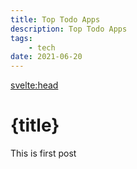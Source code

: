 ```yaml
---
title: Top Todo Apps
description: Top Todo Apps
tags:
    - tech
date: 2021-06-20
---
```


<script context="module">
  export const prerender = true;
</script>

<svelte:head>
  <title>ZuZu Travel | {title}</title>
  <meta name="description" content="ZuZu Travel | {description}" />
</svelte:head>

# {title}

This is first post
